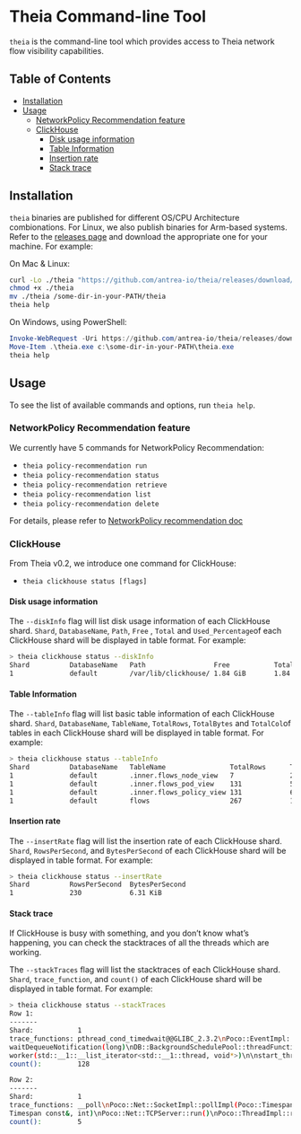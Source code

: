 # Theia Command-line Tool

`theia` is the command-line tool which provides access to Theia network flow
visibility capabilities.

## Table of Contents

<!-- toc -->
- [Installation](#installation)
- [Usage](#usage)
  - [NetworkPolicy Recommendation feature](#networkpolicy-recommendation-feature)
  - [ClickHouse](#clickhouse)
    - [Disk usage information](#disk-usage-information)
    - [Table Information](#table-information)
    - [Insertion rate](#insertion-rate)
    - [Stack trace](#stack-trace)
<!-- /toc -->

## Installation

`theia` binaries are published for different OS/CPU Architecture combionations.
For Linux, we also publish binaries for Arm-based systems. Refer to the
[releases page](https://github.com/antrea-io/theia/releases) and
download the appropriate one for your machine. For example:

On Mac & Linux:

```bash
curl -Lo ./theia "https://github.com/antrea-io/theia/releases/download/<TAG>/theia-$(uname)-x86_64"
chmod +x ./theia
mv ./theia /some-dir-in-your-PATH/theia
theia help
```

On Windows, using PowerShell:

```powershell
Invoke-WebRequest -Uri https://github.com/antrea-io/theia/releases/download/<TAG>/theia-windows-x86_64.exe -Outfile theia.exe
Move-Item .\theia.exe c:\some-dir-in-your-PATH\theia.exe
theia help
```

## Usage

To see the list of available commands and options, run `theia help`.

### NetworkPolicy Recommendation feature

We currently have 5 commands for NetworkPolicy Recommendation:

- `theia policy-recommendation run`
- `theia policy-recommendation status`
- `theia policy-recommendation retrieve`
- `theia policy-recommendation list`
- `theia policy-recommendation delete`

For details, please refer to [NetworkPolicy recommendation doc](
networkpolicy-recommendation.md)

### ClickHouse

From Theia v0.2, we introduce one command for ClickHouse:

- `theia clickhouse status [flags]`

#### Disk usage information

The `--diskInfo` flag will list disk usage information of each ClickHouse shard. `Shard`, `DatabaseName`, `Path`, `Free`
, `Total` and `Used_Percentage`of each ClickHouse shard will be displayed in table format. For example:

```bash
> theia clickhouse status --diskInfo
Shard          DatabaseName   Path                 Free           Total          Used_Percentage
1              default        /var/lib/clickhouse/ 1.84 GiB       1.84 GiB       0.04 %
```

#### Table Information

The `--tableInfo` flag will list basic table information of each ClickHouse shard. `Shard`, `DatabaseName`, `TableName`,
`TotalRows`, `TotalBytes` and `TotalCol`of tables in each ClickHouse shard will be displayed in table format. For example:

```bash
> theia clickhouse status --tableInfo
Shard          DatabaseName   TableName                TotalRows      TotalBytes     TotalCols
1              default        .inner.flows_node_view   7              2.84 KiB       16
1              default        .inner.flows_pod_view    131            5.00 KiB       20
1              default        .inner.flows_policy_view 131            6.28 KiB       27
1              default        flows                    267            18.36 KiB      49
```

#### Insertion rate

The `--insertRate` flag will list the insertion rate of each ClickHouse shard. `Shard`, `RowsPerSecond`, and
`BytesPerSecond` of each ClickHouse shard will be displayed in table format. For example:

```bash
> theia clickhouse status --insertRate
Shard          RowsPerSecond  BytesPerSecond
1              230            6.31 KiB
```

#### Stack trace

If ClickHouse is busy with something, and you don’t know what’s happening, you can check the stacktraces of all
the threads which are working.

The `--stackTraces` flag will list the stacktraces of each ClickHouse shard. `Shard`, `trace_function`, and
`count()` of each ClickHouse shard will be displayed in table format. For example:

```bash
> theia clickhouse status --stackTraces
Row 1:
-------
Shard:           1
trace_functions: pthread_cond_timedwait@@GLIBC_2.3.2\nPoco::EventImpl::waitImpl(long)\nPoco::NotificationQueue::
waitDequeueNotification(long)\nDB::BackgroundSchedulePool::threadFunction()\n\nThreadPoolImpl<std::__1::thread>::
worker(std::__1::__list_iterator<std::__1::thread, void*>)\n\nstart_thread\n__clone
count():         128

Row 2:         
-------
Shard:           1
trace_functions: __poll\nPoco::Net::SocketImpl::pollImpl(Poco::Timespan&, int)\nPoco::Net::SocketImpl::poll(Poco::
Timespan const&, int)\nPoco::Net::TCPServer::run()\nPoco::ThreadImpl::runnableEntry(void*)\nstart_thread\n__clone
count():         5
```
